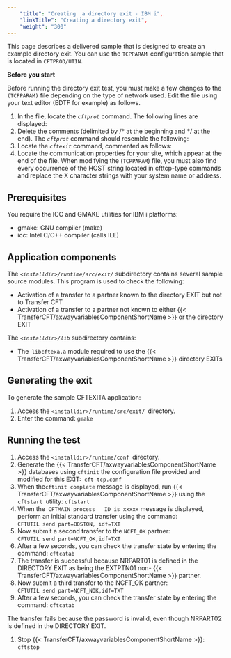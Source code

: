 ```yaml
---
    "title": "Creating  a directory exit - IBM i",
    "linkTitle": "Creating a directory exit",
    "weight": "300"
---
```

This page describes a delivered sample that is designed to create an example directory exit. You can use the `TCPPARAM `configuration sample that is located in `CFTPROD/UTIN`.

****Before you start****

Before running the directory exit test, you must make a few changes to the `(TCPPARAM)` file depending on the type of network used. Edit the file using
your text editor (EDTF for example) as follows.

1. In the file, locate
    the *`cftprot`* command. The following lines are displayed:
1. Delete the comments (delimited
    by /\* at the beginning and \*/ at the end). The *`cftprot`* command should resemble the following:
1. Locate the *`cftexit`* command,
    commented as follows:
1. Locate the communication properties
    for your site, which appear at the end of the file. When
    modifying the (`TCPPARAM`) file, you must also find every occurrence
    of the HOST string located in cfttcp-type commands and replace the X character
    strings with your system name or address.

Prerequisites
-------------

You require the ICC and GMAKE utilities for IBM i platforms:

- gmake: GNU compiler (make)
- icc: Intel C/C++ compiler (calls ILE)

Application components
----------------------

The *`<installdir>/runtime/src/exit/`* subdirectory contains several sample source
modules. This program is used to check the following:

- Activation
    of a transfer to a partner known to the directory EXIT but not to Transfer
    CFT
- Activation
    of a transfer to a partner not known to either {{< TransferCFT/axwayvariablesComponentShortName  >}} or the directory
    EXIT

The *`<installdir>/lib`* subdirectory contains:

- The` libcftexa.a`
    module required to use the {{< TransferCFT/axwayvariablesComponentShortName  >}} directory EXITs

Generating the exit
-------------------

To generate the sample CFTEXITA application:

1. Access the `<installdir>/runtime/src/exit/ `directory.
1. Enter the command: `gmake`

Running the test
----------------

1. Access the `<installdir>/runtime/conf `directory.
1. Generate the {{< TransferCFT/axwayvariablesComponentShortName  >}} databases
    using `cftinit` the configuration file provided
    and modified for this EXIT:` cft-tcp.conf`
1. When the` cftinit complete `
    message is displayed, run {{< TransferCFT/axwayvariablesComponentShortName  >}} using the `cftstart `utility: `cftstart`
1. When the` CFTMAIN process   ID is xxxxx` message is displayed, perform an initial standard transfer
    using the command:  
    `CFTUTIL send part=BOSTON, idf=TXT`
1. Now submit a second transfer
    to the `NCFT_OK` partner:  
    `CFTUTIL send part=NCFT_OK,idf=TXT`
1. After a few seconds, you can
    check the transfer state by entering the command: `cftcatab`
1. The transfer is successful
    because NRPART01 is defined in the DIRECTORY EXIT as being the EXTPTN01
    non- {{< TransferCFT/axwayvariablesComponentShortName  >}} partner.
1. Now submit a third transfer
    to the NCFT_OK partner:  
    `CFTUTIL send part=NCFT_NOK,idf=TXT`
1. After a few seconds, you can
    check the transfer state by entering the command: `cftcatab`

The transfer fails because the password is invalid, even though NRPART02
is defined in the DIRECTORY EXIT.

1. Stop {{< TransferCFT/axwayvariablesComponentShortName  >}}: `cftstop`
